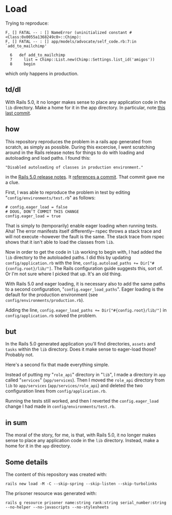 # Load

Trying to reproduce:
```
F, [] FATAL -- : [] NameError (uninitialized constant #<Class:0x0055a1368249c0>::Chimp):
F, [] FATAL -- : [] app/models/advocate/self_code.rb:7:in `add_to_mailchimp'

  6   def add_to_mailchimp
  7     list = Chimp::List.new(Chimp::Settings.list_id('amigos'))
  8     begin
```
which only happens in production.

## td/dl
With Rails 5.0, it no longer makes sense to place any application code in the `lib` directory. Make a home for it in the app directory. In particular, note [this last commit](https://github.com/wbreeze/load/commit/2e81d622ce206f705ccad3d0840a07ca999dc773).

## how
This repository reproduces the problem in a rails app generated from scratch, as simply as possible.
During this excercise, I went scratching around in the Rails release notes for things to do with loading and autoloading and load paths. I found this:
```
"Disabled autoloading of classes in production environment."
```
in the [Rails 5.0 release notes](http://guides.rubyonrails.org/5_0_release_notes.html). It [references a commit](https://github.com/rails/rails/commit/a71350cae0082193ad8c66d65ab62e8bb0b7853b). That commit gave me a clue.

First, I was able to reproduce the problem in test by editing "`config/environments/test.rb`" as follows:
```
# config.eager_load = false
# DOUG, DON'T COMMIT THIS CHANGE
config.eager_load = true
```
That is simply to (temporarily) enable eager loading when running tests. Aha! The error manifests itself differently– rspec throws a stack trace and will not execute –however the fault is the same. The stack trace from rspec shows that it isn't able to load the classes from `lib`.

Now in order to get the code in `lib` working to begin with, I had added the `lib` directory to the autoloaded paths. I did this by updating `config/application.rb` with the line, `config.autoload_paths += Dir["#{config.root}/lib/"]`.  The Rails configuration guide suggests this, sort of. Or I'm not sure where I picked that up. It's an old thing.

With Rails 5.0 and eager loading, it is necessary also to add the same paths to a second configuration, "`config.eager_load_paths`". Eager loading is the default for the production environment (see `config/environments/production.rb`).

Adding the line, `config.eager_load_paths += Dir["#{config.root}/lib/"]` in `config/application.rb` solved the problem.

## but
In the Rails 5.0 generated application you'll find directories, `assets` and `tasks` within the `lib` directory. Does it make sense to eager-load those? Probably not.

Here's a second fix that made everything simple.

Instead of putting my "`role_api`" directory in "`lib`", I made a directory in `app` called "`services`" (`app/services`). Then I moved the `role_api` directory from `lib` to `app/services` (`app/services/role_api`) and deleted the two configuration lines from `config/application.rb`.

Running the tests still worked, and then I reverted the `config.eager_load` change I had made in `config/environments/test.rb`.

## in sum
The moral of the story, for me, is that, with Rails 5.0, it no longer makes sense to place any application code in the `lib` directory. Instead, make a home for it in the `app` directory.

## Some details

The content of this repository was created with:
```
rails new load -M -C --skip-spring --skip-listen --skip-turbolinks
```

The prisoner resource was generated with:
```
rails g resource prisoner name:string rank:string serial_number:string --no-helper --no-javascripts --no-stylesheets
```
